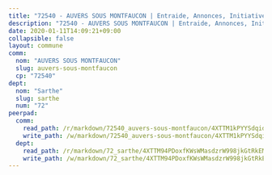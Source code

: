 ```yaml
---
title: "72540 - AUVERS SOUS MONTFAUCON | Entraide, Annonces, Initiatives"
description: "72540 - AUVERS SOUS MONTFAUCON | Entraide, Annonces, Initiatives"
date: 2020-01-11T14:09:21+09:00
collapsible: false
layout: commune
comm:
  nom: "AUVERS SOUS MONTFAUCON"
  slug: auvers-sous-montfaucon
  cp: "72540"
dept:
  nom: "Sarthe"
  slug: sarthe
  num: "72"
peerpad:
  comm:
    read_path: /r/markdown/72540_auvers-sous-montfaucon/4XTTM1kPYYSdqidhWcb59KusPG4tcFPZxH5QobFWGzPQA6Hat
    write_path: /w/markdown/72540_auvers-sous-montfaucon/4XTTM1kPYYSdqidhWcb59KusPG4tcFPZxH5QobFWGzPQA6Hat-K3TgUPfJpF2gEobpmZbt3NMZTj7eWqJAX5zfyu8dBkbzBz6QpvpgHE8oHrWhQEYkak77rAfmP2TbrTQGr849tFZGh6b6BowwXuHLDsj4YVUNqUFaX39B52PnSwj3k6FymVYeCFUg
  dept:
    read_path: /r/markdown/72_sarthe/4XTTM94PDoxfKWsWMasdzrW998jkGtRkEM3CSUC42xSpuJKZ5
    write_path: /w/markdown/72_sarthe/4XTTM94PDoxfKWsWMasdzrW998jkGtRkEM3CSUC42xSpuJKZ5-K3TgTpjFyG67yVeuXvSAfSYzY4Yx2FMtDhgpv5HM2EDBJRVMn95z33xx4XjRNYNVaVsBPQ1t4pG9MoyNqwTqa8mcnEUB8rK4BMVbvUhCtGWCPSFnDCaT8GJTyimDgsCirLN3zswh
---
```


